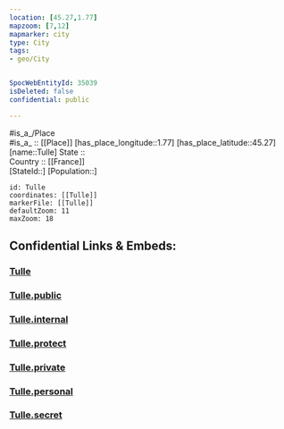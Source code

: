 ```yaml
---
location: [45.27,1.77] 
mapzoom: [7,12] 
mapmarker: city 
type: City
tags:
- geo/City


SpocWebEntityId: 35039
isDeleted: false
confidential: public

---
```

#is_a_/Place  
#is_a_ :: [[Place]] 
[has_place_longitude::1.77] 
[has_place_latitude::45.27] 
[name::Tulle] 
State ::  
Country :: [[France]]  
[StateId::] 
[Population::] 



```leaflet
id: Tulle
coordinates: [[Tulle]] 
markerFile: [[Tulle]] 
defaultZoom: 11 
maxZoom: 18
```


## Confidential Links & Embeds: 

### [Tulle](/_Standards/Earth/Continent/Europe/Europe~West/France/regions~France/Nouvelle-Aquitaine/departments~Aquitaine/Corrèze/communes~Corrèze/Tulle/cities~Tulle/Tulle.md) 

### [Tulle.public](/_public/Earth/Continent/Europe/Europe~West/France/regions~France/Nouvelle-Aquitaine/departments~Aquitaine/Corrèze/communes~Corrèze/Tulle/cities~Tulle/Tulle.public.md) 

### [Tulle.internal](/_internal/Earth/Continent/Europe/Europe~West/France/regions~France/Nouvelle-Aquitaine/departments~Aquitaine/Corrèze/communes~Corrèze/Tulle/cities~Tulle/Tulle.internal.md) 

### [Tulle.protect](/_protect/Earth/Continent/Europe/Europe~West/France/regions~France/Nouvelle-Aquitaine/departments~Aquitaine/Corrèze/communes~Corrèze/Tulle/cities~Tulle/Tulle.protect.md) 

### [Tulle.private](/_private/Earth/Continent/Europe/Europe~West/France/regions~France/Nouvelle-Aquitaine/departments~Aquitaine/Corrèze/communes~Corrèze/Tulle/cities~Tulle/Tulle.private.md) 

### [Tulle.personal](/_personal/Earth/Continent/Europe/Europe~West/France/regions~France/Nouvelle-Aquitaine/departments~Aquitaine/Corrèze/communes~Corrèze/Tulle/cities~Tulle/Tulle.personal.md) 

### [Tulle.secret](/_secret/Earth/Continent/Europe/Europe~West/France/regions~France/Nouvelle-Aquitaine/departments~Aquitaine/Corrèze/communes~Corrèze/Tulle/cities~Tulle/Tulle.secret.md)

